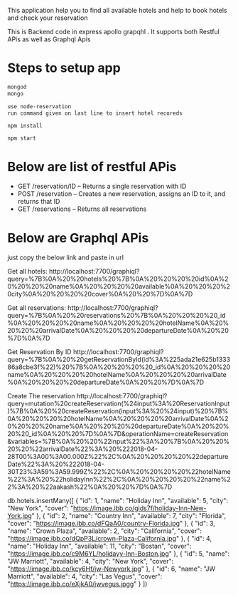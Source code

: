This application help you to find all available hotels and
help to book hotels and check your reservation

This is Backend code in express apollo grapqhl .
It supports both Restful APis as well as Graphql Apis



# Steps to setup app
```bash
mongod
mongo

use node-reservation
run command given on last line to insert hotel recoreds
```
``` another bash
npm install

npm start
```

# Below are list of restful APis
* GET /reservation/ID – Returns a single reservation with ID
* POST /reservation – Creates a new reservation, assigns an ID to it, and returns that ID
* GET /reservations – Returns all reservations

# Below are Graphql APis
just copy the below link and paste in url

Get all hotels:
http://localhost:7700/graphiql?query=%7B%0A%20%20hotels%20%7B%0A%20%20%20%20id%0A%20%20%20%20name%0A%20%20%20%20available%0A%20%20%20%20city%0A%20%20%20%20cover%0A%20%20%7D%0A%7D

Get all reservations:
http://localhost:7700/graphiql?query=%7B%0A%20%20reservations%20%7B%0A%20%20%20%20_id%0A%20%20%20%20name%0A%20%20%20%20hotelName%0A%20%20%20%20arrivalDate%0A%20%20%20%20departureDate%0A%20%20%7D%0A%7D


Get Reservation By ID
http://localhost:7700/graphiql?query=%7B%0A%20%20getReservationById(id%3A%225ada21e625b133386a8cbe3f%22)%20%7B%0A%20%20%20%20_id%0A%20%20%20%20name%0A%20%20%20%20hotelName%0A%20%20%20%20arrivalDate%0A%20%20%20%20departureDate%0A%20%20%7D%0A%7D


Create The reservation
http://localhost:7700/graphiql?query=mutation%20createReservation(%24input%3A%20ReservationInput)%7B%0A%20%20createReservation(input%3A%20%24input)%20%7B%0A%20%20%20%20hotelName%0A%20%20%20%20arrivalDate%0A%20%20%20%20name%0A%20%20%20%20departureDate%0A%20%20%20%20_id%0A%20%20%7D%0A%7D&operationName=createReservation&variables=%7B%0A%20%20%22input%22%3A%20%7B%0A%20%20%20%20%22arrivalDate%22%3A%20%222018-04-28T00%3A00%3A00.000Z%22%2C%0A%20%20%20%20%22departureDate%22%3A%20%222018-04-30T23%3A59%3A59.999Z%22%2C%0A%20%20%20%20%22hotelName%22%3A%20%22holidayInn%22%2C%0A%20%20%20%20%22name%22%3A%20%22aakash%22%0A%20%20%7D%0A%7D



db.hotels.insertMany([
    {
        "id": 1,
        "name": "Holiday Inn",
        "available": 5,
        "city": "New York",
        "cover": "https://image.ibb.co/gids7f/holiday-Inn-New-York.jpg"
    },
    {
        "id": 2,
        "name": "Country Inn",
        "available": 7,
        "city": "Florida",
        "cover": "https://image.ibb.co/dFQaA0/country-Florida.jpg"
    },
    {
        "id": 3,
        "name": "Crown Plaza",
        "available": 2,
        "city": "California",
        "cover": "https://image.ibb.co/dQpP3L/crown-Plaza-California.jpg"
    },
    {
        "id": 4,
        "name": "Holiday Inn",
        "available": 11,
        "city": "Bostan",
        "cover": "https://image.ibb.co/c9M6YL/holidayy-Inn-Boston.jpg"
    },
    {
        "id": 5,
        "name": "JW Marriott",
        "available": 4,
        "city": "New York",
        "cover": "https://image.ibb.co/kcy6Hf/jw-Newyork.jpg"
    },
    {
        "id": 6,
        "name": "JW Marriott",
        "available": 4,
        "city": "Las Vegus",
        "cover": "https://image.ibb.co/eXjkA0/jwvegus.jpgg"
    }
])
